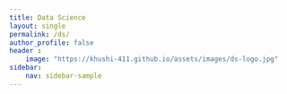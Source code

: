 ```yaml
---
title: Data Science 
layout: single
permalink: /ds/
author_profile: false
header :
    image: "https://khushi-411.github.io/assets/images/ds-logo.jpg"
sidebar:
    nav: sidebar-sample
---
```




